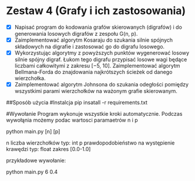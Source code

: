 # Zestaw 4 (Grafy i ich zastosowania)

- [x] Napisać program do kodowania grafów skierowanych (digrafów) i do generowania losowych digrafów z zespołu G(n, p).
- [x] Zaimplementować algorytm Kosaraju do szukania silnie spójnych składowych na digrafie i zastosować go do digrafu losowego.
- [x] Wykorzystując algorytmy z powyższych punktów wygenerować losowy silnie spójny digraf. Łukom tego digrafu przypisać losowe wagi będące liczbami całkowitymi z zakresu [−5, 10]. Zaimplementować algorytm Bellmana-Forda do znajdowania najkrótszych ścieżek od danego wierzchołka.
- [x] Zaimplementować algorytm Johnsona do szukania odegłości pomiędzy wszystkimi parami wierzchołków na ważonym grafie skierowanym.

##Sposób użycia
#Instalcja
pip insatall -r requirements.txt

#Wywołanie
Program wykonuje wszystkie kroki automatycznie. Podczas wywołąnia możemy podac wartosci paramaetrów n i p

python main.py [n] [p]

n liczba wierzchołków typ: int
p prawdopodobieństwo na występienie krawędzi typ: float zakres [0.0-1.0]

przykładowe wywołanie:

python main.py 6 0.4


